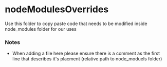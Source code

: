 # nodeModulesOverrides

Use this folder to copy paste code that needs to be modified inside node_modules folder for our uses

### Notes

- When adding a file here please ensure there is a comment as the first line that describes it's placment (relative path to node_moduels folder)
